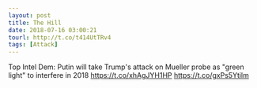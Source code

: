 ```yaml
---
layout: post
title: The Hill
date: 2018-07-16 03:00:21
tourl: http://t.co/t414UtTRv4
tags: [Attack]
---
```

Top Intel Dem: Putin will take Trump's attack on Mueller probe as "green light" to interfere in 2018 https://t.co/xhAgJYH1HP https://t.co/gxPs5Ytilm